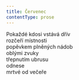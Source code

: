 ```yaml
---
title: Červenec
contentType: prose
---
```


Pokaždé kdosi vstává dřív  
rozčeří místnosti  
popěvkem plněných nádob  
oblými zvuky  
třepnutím ubrusu  
odnese  
mrtvé od večeře
